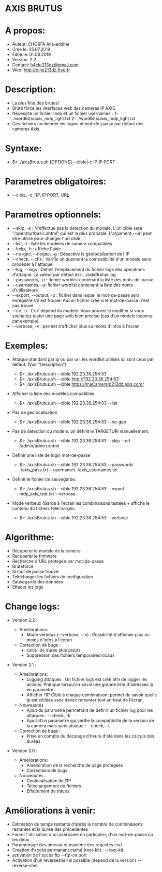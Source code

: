# AXIS BRUTUS 

# A propos:
 - Auteur: CHORFA Alla-eddine
 - Crée le: 25.07.2019
 - Edité le: 01.08.2019
 - Version: 2.2
 - Contact: h4ckr213dz@gmail.com
 - Web: http://dino213dz.free.fr

# Description:
 - La plus fine des brutes!
 - Brute force les interfaces web des cameras IP AXIS
 - Necessite un fichier mdp et un fichier usernames :
	1- ./wordlists/axis_mdp_light.txt
	2- ./wordlists/axis_mdp_light.txt
 - Ces fichiers contiennet les logins et mot-de-passe par defaut des cameras Axis.

# Syntaxe:
 - $> ./axisBrutus.sh [OPTIONS] --cible|-c IP|IP:PORT

# Parametres obligatoires:
 - --cible, -c : IP, IP:PORT, URL

# Parametres optionnels:
 - --skip, -s : N'effectue pas la detection du modele. L'url cible sera "/operator/basic.shtml" qui est la plus probable. L'argument --url peut etre utilisé pour changer l'url cible.
 - --list, -l : liste les modeles de camera compatibles
 - --help, -h : affiche l'aide
 - --no-geo, --nogeo, -g : Désactive la géolocalisation de l'IP
 - --check, --chk : Vérifie uniquement la compatibilité d'un modele sans procéder à l'attaque
 - --log, --logs : Définit l'emplacement du fichier logs des operations d'attaque. La valeur  par défaut est : ./axisBrutus.log
 - --passwords, -p : fichier wordlist contenant la liste des mots-de-passe
 - --usernames, -u: fichier wordlist contenant la liste des noms d'utilisateurs
 - --export, --output, -o : fichier dans lequel le mot-de-passe sera enregistré s'il est trouvé. Aucun fichier créé si le mot-de-passe n'est pas trouvé
 - --url, -r : L'url dépend du modele. Vous pouvez le modifier si vous souhaitez tester une page web bien précise (cas d'un modele inconnu par exemple)
 - --verbose, -v : permet d'afficher plus ou moins d'infos à l'écran

# Exemples:
 - Attaque standard par ip ou par url. les wordlist utilisés ici sont ceux par defaut. (Voir "Description")
	 - $> ./axisBrutus.sh --cible 192.23.36.254:83 
	 - $> ./axisBrutus.sh --cible http://192.23.36.254:83
	 - $> ./axisBrutus.sh --cible https://maCameraIp213dz.axis.com/

 - Afficher la liste des modèles compatibles
	 - $> ./axisBrutus.sh --cible 192.23.36.254:83 --list

 - Pas de geolocalisation
	 - $> ./axisBrutus.sh --cible 192.23.36.254:83 --no-geo

 - Pas de detection du modele. on définit le TARGETURI manuellement.
	 - $> ./axisBrutus.sh --cible 192.23.36.254:83 --skip --url /admin/admin.shtml

 - Definir une liste de login mot-de-passe 
	 - $> ./axisBrutus.sh --cible 192.23.36.254:83 --passwords ./axis_pass.txt --usernames ./axis_usernames.txt 

 - Definir le fichier de sauvegarde:
	 - $> ./axisBrutus.sh --cible 192.23.36.254:83 --export mdp_axis_test.txt --verbose 

 - Mode verbeux (Garde à l'ecran les combinaisons testées + affiche le contenu du fichers téléchargés:
	 - $> ./axisBrutus.sh --cible 192.23.36.254:83 --verbose 

# Algorithme:
 - Récuperer le modele de la camera
 - Recuperer le firmware 
 - Recherche d'URL protegée par mot-de-passe 
 - Bruteforce
 - Si mot de passe trouvé:
 - Telecharger les fichiers de configuration
 - Sauvegarde des données
 - Effacer les logs

# Change logs:
 - Version 2.2 :
	- Ameliorations:
		- Mode verbeux (--verbose, --v) : Possibilité d'affichier plus ou moins d'infos à l'écran 
	- Correction de bugs : 
		- calcul de durée plus précis
		- Suppresson des fichiers temporaires locaux
 - Version 2.1 :
	- Ameliorations:
		- Logging attaques : Un fichier logs est créé afin de logger les actions. Pratique lorsqu'on envoi une grande liste d'adresses ip en parametre.
		- Afficher l'IP Cible à chaque combinaison: permet de savoir quelle ip est ciblées sans devoir remonter tout en haut de l'écran.
	- Nouveautés
		- Ajout du parametre permettant de definir un fichier log pour les attaques : --check, -k
		- Ajout d'un parametre qui vérifie la compatibilité de la version de la camera mais sans attaque : --check, -k
	- Correction de bugs : 
		- Prise en compte du décalage d'heure d'été dans les calculs des durées

 - Version 2.0 :
	- Ameliorations:
		- Amelioration de la recherche de page protegées
		- Corrections de bugs
	- Nouveautés
		- Geolocalisation de l'IP
		- Telechargement de fichiers
		- Effacement de traces

# Améliorations à venir:
 - Estimation du temps restants d'après le nombre de combinaisons restantes et la durée des précedentes 
 - Forcer l'utilisation d'un username en particulier, d'un mot-de-passe ou les deux
 - Parametrage des timeout et maxtime des requetes curl	
 - Creation d'accès permanant caché (root-kit) : --root-kit
 - activation de l'accès ftp --ftp-on port
 - Activation d'un reverseshell si possible (depend de la version) --reverse-shell


